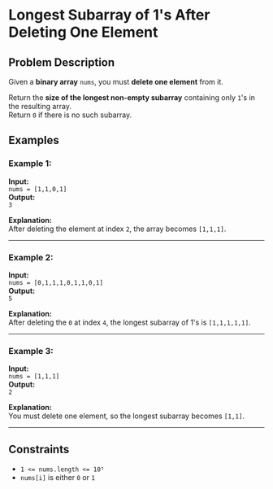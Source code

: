 # Longest Subarray of 1's After Deleting One Element

## Problem Description

Given a **binary array** `nums`, you must **delete one element** from it.

Return the **size of the longest non-empty subarray** containing only `1`'s in the resulting array.  
Return `0` if there is no such subarray.

## Examples

### Example 1:
**Input:**  
`nums = [1,1,0,1]`  
**Output:**  
`3`  

**Explanation:**  
After deleting the element at index `2`, the array becomes `[1,1,1]`.

---

### Example 2:
**Input:**  
`nums = [0,1,1,1,0,1,1,0,1]`  
**Output:**  
`5`  

**Explanation:**  
After deleting the `0` at index `4`, the longest subarray of 1's is `[1,1,1,1,1]`.

---

### Example 3:
**Input:**  
`nums = [1,1,1]`  
**Output:**  
`2`  

**Explanation:**  
You must delete one element, so the longest subarray becomes `[1,1]`.

---

## Constraints
- `1 <= nums.length <= 10⁵`
- `nums[i]` is either `0` or `1`
